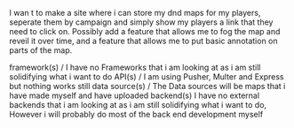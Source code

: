 I wan t to make a site where i can store my dnd maps for my players, seperate them by campaign and simply show my players a link that they need to click on.
Possibly add a feature that allows me to fog the map and reveil it over time, and a feature that allows me to put basic annotation on parts of the map.

 framework(s) / 
             I have no Frameworks that i am looking at as i am still solidifying what i want to do
 API(s) / 
             I am using Pusher, Multer and Express but nothing works still 
 data source(s) / 
             The Data sources will be maps that i have made myself and have uploaded
 backend(s)
            I have no external backends that i am looking at as i am still solidifying what i want to do, However i will probably do most of the back end development myself
